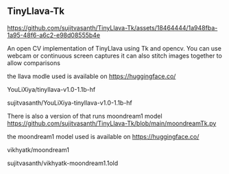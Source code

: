 
## TinyLlava-Tk
https://github.com/sujitvasanth/TinyLlava-Tk/assets/18464444/1a948fba-1a95-48f6-a6c2-e98d08555b4e

An open CV implementation of TinyLlava using Tk and opencv.
You can use webcam or continuous screen captures
it can also stitch images together to allow comparisons

the llava modle used is available on https://huggingface.co/

YouLiXiya/tinyllava-v1.0-1.1b-hf

sujitvasanth/YouLiXiya-tinyllava-v1.0-1.1b-hf

There is also a version of that runs moondream1 model https://github.com/sujitvasanth/TinyLlava-Tk/blob/main/moondreamTk.py

the moondream1 model used is available on https://huggingface.co/

vikhyatk/moondream1

sujitvasanth/vikhyatk-moondream1.1old
